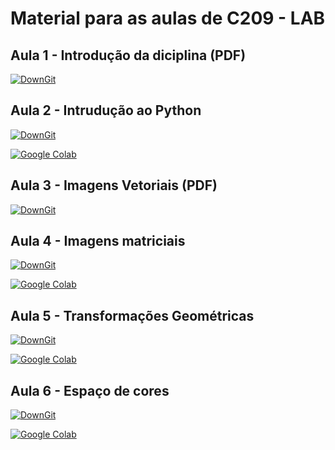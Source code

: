 # Material para as aulas de C209 - LAB

## Aula 1 - Introdução da diciplina (PDF)

[![DownGit](https://badgen.net/badge/Download/from%20Github/purple?icon=github)](https://downgit.github.io/#/home?url=https://github.com/avnerjose/INATEL-C209/tree/main/Aulas/aula-01-apresentacao.pdf)

## Aula 2 - Intrudução ao Python

[![DownGit](https://badgen.net/badge/Download/from%20Github/purple?icon=github)](https://downgit.github.io/#/home?url=https://github.com/avnerjose/INATEL-C209/tree/main/Aulas/aula-02-introducao-ao-Python)

[![Google Colab](https://badgen.net/badge/Launch/on%20Google%20Colab/blue?icon=terminal)](https://colab.research.google.com/github/avnerjose/INATEL-C209/blob/main/Aulas/aula-02-introducao-ao-Python/Aula%2002.ipynb)

## Aula 3 - Imagens Vetoriais (PDF)

[![DownGit](https://badgen.net/badge/Download/from%20Github/purple?icon=github)](https://downgit.github.io/#/home?url=https://github.com/avnerjose/INATEL-C209/tree/main/Aulas/aula-03-imagens-vetoriais)

## Aula 4 - Imagens matriciais

[![DownGit](https://badgen.net/badge/Download/from%20Github/purple?icon=github)](https://downgit.github.io/#/home?url=https://github.com/avnerjose/INATEL-C209/tree/main/Aulas/aula-04-imagens-matriciais)

[![Google Colab](https://badgen.net/badge/Launch/on%20Google%20Colab/blue?icon=terminal)](https://colab.research.google.com/github/avnerjose/INATEL-C209/blob/main/Aulas/aula-04-imagens-matriciais/Aula%204%20.ipynb)

## Aula 5 - Transformações Geométricas

[![DownGit](https://badgen.net/badge/Download/from%20Github/purple?icon=github)](https://downgit.github.io/#/home?url=https://github.com/avnerjose/INATEL-C209/tree/main/Aulas/aula-05-transformacoes-geometricas)

[![Google Colab](https://badgen.net/badge/Launch/on%20Google%20Colab/blue?icon=terminal)](https://colab.research.google.com/github/avnerjose/INATEL-C209/blob/main/Aulas/aula-05-transformacoes-geometricas/Aula%205.ipynb)

## Aula 6 - Espaço de cores

[![DownGit](https://badgen.net/badge/Download/from%20Github/purple?icon=github)](https://downgit.github.io/#/home?url=https://github.com/avnerjose/INATEL-C209/tree/main/Aulas/aula-06-espaco-de-cores)

[![Google Colab](https://badgen.net/badge/Launch/on%20Google%20Colab/blue?icon=terminal)](https://colab.research.google.com/github/avnerjose/INATEL-C209/blob/main/Aulas/aula-06-espaco-de-cores/Aula%206.ipynb)

